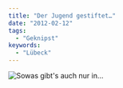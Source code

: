 ```yaml
---
title: "Der Jugend gestiftet…"
date: "2012-02-12"
tags:
  - "Geknipst"
keywords:
  - "Lübeck"
---
```


![Sowas gibt's auch nur in…](/img/codecandies/20120212-184116.jpg)
